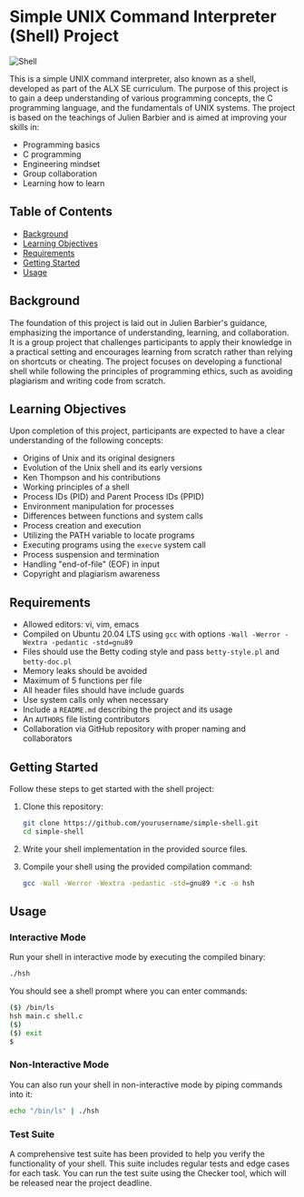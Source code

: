# Simple UNIX Command Interpreter (Shell) Project

![Shell](https://s3.amazonaws.com/intranet-projects-files/holbertonschool-low_level_programming/235/shell.jpeg)

This is a simple UNIX command interpreter, also known as a shell, developed as part of the ALX SE curriculum. The purpose of this project is to gain a deep understanding of various programming concepts, the C programming language, and the fundamentals of UNIX systems. The project is based on the teachings of Julien Barbier and is aimed at improving your skills in:

- Programming basics
- C programming
- Engineering mindset
- Group collaboration
- Learning how to learn

## Table of Contents

- [Background](#background)
- [Learning Objectives](#learning-objectives)
- [Requirements](#requirements)
- [Getting Started](#getting-started)
- [Usage](#usage)

## Background

The foundation of this project is laid out in Julien Barbier's guidance, emphasizing the importance of understanding, learning, and collaboration. It is a group project that challenges participants to apply their knowledge in a practical setting and encourages learning from scratch rather than relying on shortcuts or cheating. The project focuses on developing a functional shell while following the principles of programming ethics, such as avoiding plagiarism and writing code from scratch.

## Learning Objectives

Upon completion of this project, participants are expected to have a clear understanding of the following concepts:

- Origins of Unix and its original designers
- Evolution of the Unix shell and its early versions
- Ken Thompson and his contributions
- Working principles of a shell
- Process IDs (PID) and Parent Process IDs (PPID)
- Environment manipulation for processes
- Differences between functions and system calls
- Process creation and execution
- Utilizing the PATH variable to locate programs
- Executing programs using the `execve` system call
- Process suspension and termination
- Handling "end-of-file" (EOF) in input
- Copyright and plagiarism awareness

## Requirements

- Allowed editors: vi, vim, emacs
- Compiled on Ubuntu 20.04 LTS using `gcc` with options `-Wall -Werror -Wextra -pedantic -std=gnu89`
- Files should use the Betty coding style and pass `betty-style.pl` and `betty-doc.pl`
- Memory leaks should be avoided
- Maximum of 5 functions per file
- All header files should have include guards
- Use system calls only when necessary
- Include a `README.md` describing the project and its usage
- An `AUTHORS` file listing contributors
- Collaboration via GitHub repository with proper naming and collaborators

## Getting Started

Follow these steps to get started with the shell project:

1. Clone this repository:

   ```bash
   git clone https://github.com/yourusername/simple-shell.git
   cd simple-shell
   ```

2. Write your shell implementation in the provided source files.

3. Compile your shell using the provided compilation command:

   ```bash
   gcc -Wall -Werror -Wextra -pedantic -std=gnu89 *.c -o hsh
   ```

## Usage

### Interactive Mode

Run your shell in interactive mode by executing the compiled binary:

```bash
./hsh
```

You should see a shell prompt where you can enter commands:

```bash
($) /bin/ls
hsh main.c shell.c
($)
($) exit
$
```

### Non-Interactive Mode

You can also run your shell in non-interactive mode by piping commands into it:

```bash
echo "/bin/ls" | ./hsh
```

### Test Suite

A comprehensive test suite has been provided to help you verify the functionality of your shell. This suite includes regular tests and edge cases for each task. You can run the test suite using the Checker tool, which will be released near the project deadline.

